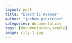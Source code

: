 ```yaml
---
layout: post
title: "Electric Avenue"
author: "jochem pinxteren"
categories: documentation
tags: [documentation,sample]
image: city-1.jpg
---
```



